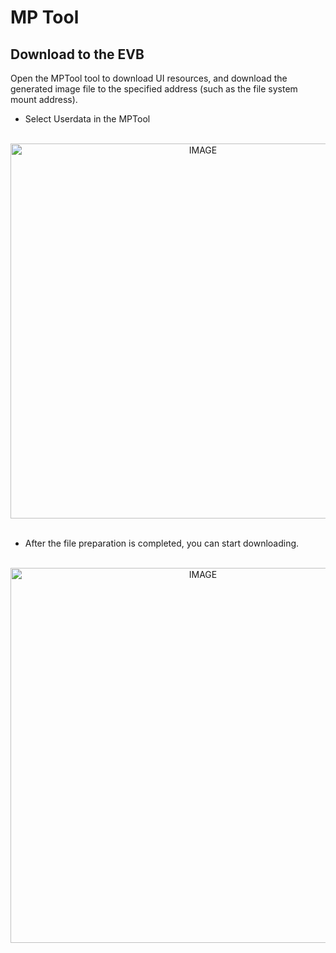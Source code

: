# MP Tool

##  Download to the EVB
Open the MPTool tool to download UI resources, and download the generated image file to the specified address (such as the file system mount address).
* Select Userdata in the MPTool

<br/>
<div style="text-align: center"><img width= "600" src="https://foruda.gitee.com/images/1661756726607530695/04525d61_11406702.png" alt="IMAGE"></div>
<br/>

* After the file preparation is completed, you can start downloading.

<br/>
<div style="text-align: center"><img width= "600" src="https://foruda.gitee.com/images/1661757159634868348/d20d4a49_11406702.png" 
alt="IMAGE"></div>
<br/>
























